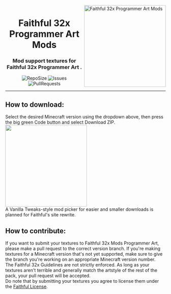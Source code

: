 <img src="https://avatars.githubusercontent.com/u/146987915?v=4" alt="Faithful 32x Programmer Art Mods" align="right" height="256px">
<div align="center">
  <h1>Faithful 32x Programmer Art Mods</h1>
  <h3>Mod support textures for Faithful 32x Programmer Art .</h3>

![RepoSize](https://img.shields.io/github/repo-size/Webaccount284/Faithful-32x-Programmer-Art-Mods-Unofficial)
![Issues](https://img.shields.io/github/issues/Webaccount284/Faithful-32x-Programmer-Art-Mods-Unofficial)
![PullRequests](https://img.shields.io/github/issues-pr/Webaccount284/Faithful-32x-Programmer-Art-Mods-Unofficial)
</div>

---

## How to download:
Select the desired Minecraft version using the dropdown above, then press the big green Code button and select Download ZIP.  
<img src="https://user-images.githubusercontent.com/75297863/163904169-6ab97237-946c-4cf2-be60-3909a464d308.png" align="center" height="256px">  
A Vanilla Tweaks-style mod picker for easier and smaller downloads is planned for Faithful's site rewrite.

## How to contribute:
If you want to submit your textures to Faithful 32x Mods Programmer Art, please make a pull request to the correct version branch. If you're making textures for a Minecraft version that's not yet supported, make sure to give the branch you're working on an appropriate Minecraft version number.  
The Faithful 32x Guidelines are not strictly enforced. As long as your textures aren't terrible and generally match the artstyle of the rest of the pack, your pull request will be accepted.  
Do note that by submitting your textures you agree to license them under the [Faithful License](https://faithfulpack.net/license).
